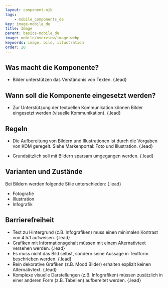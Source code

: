```yaml
---
layout: component.njk
tags: 
    - mobile_components_de
key: image-mobile_de
title: Image
parent: basics-mobile_de
image: mobile/overview/image.webp
keywords: image, bild, illustration
order: 20
---
```


## Was macht die Komponente?
*   Bilder unterstützen das Verständnis von Texten. {.lead}

## Wann soll die Komponente eingesetzt werden?
*   Zur Unterstützung der textuellen Kommunikation können Bilder eingesetzt werden (visuelle Kommunikation). {.lead}

## Regeln
*   Die Aufbereitung von Bildern und Illustrationen ist durch die Vorgaben von KOM geregelt. Siehe Markenportal: <sbb-link variant="inline" type="button" target="_blank" href="https://company.sbb.ch/de/ueber-die-sbb/profil/sbb-markenportal/kommunikation/foto.html">Foto</sbb-link> und <sbb-link variant="inline" type="button" target="_blank" href="https://company.sbb.ch/de/ueber-die-sbb/profil/sbb-markenportal/kommunikation/illustrationen.html">Illustration</sbb-link>. {.lead}

*   Grundsätzlich soll mit Bildern sparsam umgegangen werden. {.lead}

## Varianten und Zustände
Bei Bildern werden folgende Stile unterschieden: {.lead}
*   Fotografie
*   Illustration
*   Infografik

## Barrierefreiheit
* Text zu Hintergrund (z.B. Infografiken) muss einen minimalen Kontrast von 4.5:1 aufweisen. {.lead}
* Grafiken mit Informationsgehalt müssen mit einem Alternativtext versehen werden. {.lead}
* Es muss nicht das Bild selbst, sondern seine Aussage in Textform beschrieben werden. {.lead}
* Rein dekorative Grafiken (z.B. Mood Bilder) erhalten explizit keinen Alternativtext. {.lead}
* Komplexe visuelle Darstellungen (z.B. Infografiken) müssen zusätzlich in einer anderen Form (z.B. Tabellen) aufbereitet werden. {.lead}